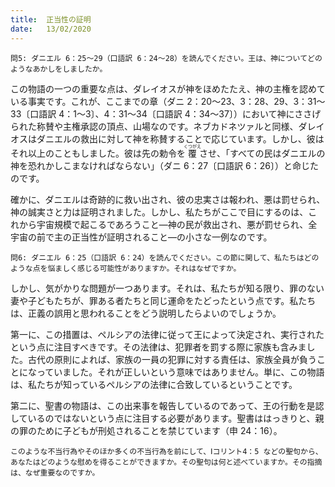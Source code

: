 ```yaml
---
title:  正当性の証明
date:   13/02/2020
---
```


`問5: ダニエル 6：25～29（口語訳 6：24～28）を読んでください。王は、神についてどのようなあかしをしましたか。`

この物語の一つの重要な点は、ダレイオスが神をほめたたえ、神の主権を認めている事実です。これが、ここまでの章（ダニ 2：20～23、3：28、29、3：31～33〔口語訳 4：1～3〕、4：31～34〔口語訳 4：34～37〕）において神にささげられた称賛や主権承認の頂点、山場なのです。ネブカドネツァルと同様、ダレイオスはダニエルの救出に対して神を称賛することで応じています。しかし、彼はそれ以上のこともしました。彼は先の勅令を<ruby>覆<rt>くつがえ</rt></ruby>させ、「すべての民はダニエルの神を恐れかしこまなければならない」（ダニ 6：27〔口語訳 6：26〕）と命じたのです。

確かに、ダニエルは奇跡的に救い出され、彼の忠実さは報われ、悪は罰せられ、神の誠実さと力は証明されました。しかし、私たちがここで目にするのは、これから宇宙規模で起こるであろうこと―神の民が救出され、悪が罰せられ、全宇宙の前で主の正当性が証明されること―の小さな一例なのです。

`問6: ダニエル 6：25（口語訳 6：24）を読んでください。この節に関して、私たちはどのような点を悩ましく感じる可能性がありますか。それはなぜですか。`

しかし、気がかりな問題が一つあります。それは、私たちが知る限り、罪のない妻や子どもたちが、罪ある者たちと同じ運命をたどったという点です。私たちは、正義の誤用と思われることをどう説明したらよいのでしょうか。

第一に、この措置は、ペルシアの法律に従って王によって決定され、実行されたという点に注目すべきです。その法律は、犯罪者を罰する際に家族も含みました。古代の原則によれば、家族の一員の犯罪に対する責任は、家族全員が負うことになっていました。それが正しいという意味ではありません。単に、この物語は、私たちが知っているペルシアの法律に合致しているということです。

第二に、聖書の物語は、この出来事を報告しているのであって、王の行動を是認しているのではないという点に注目する必要があります。聖書ははっきりと、親の罪のために子どもが刑処されることを禁じています（申 24：16）。

`このような不当行為やそのほか多くの不当行為を前にして、Ⅰコリント4：5 などの聖句から、あなたはどのような慰めを得ることができますか。その聖句は何と述べていますか。その指摘は、なぜ重要なのですか。`